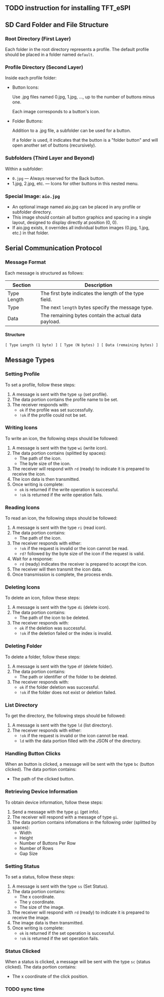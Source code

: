 ## TODO instruction for installing TFT_eSPI

## SD Card Folder and File Structure

### Root Directory (First Layer)

Each folder in the root directory represents a profile.
The default profile should be placed in a folder named `default`.

### Profile Directory (Second Layer)

Inside each profile folder:

- Button Icons:

  Use .jpg files named 0.jpg, 1.jpg, …, up to the number of buttons minus one.

  Each image corresponds to a button's icon.

- Folder Buttons:

  Addition to a .jpg file, a subfolder can be used for a button.

  If a folder is used, it indicates that the button is a "folder button" and will open another set of buttons (recursively).

### Subfolders (Third Layer and Beyond)

Within a subfolder:

- `0.jpg` — Always reserved for the Back button.
- 1.jpg, 2.jpg, etc. — Icons for other buttons in this nested menu.

### Special Image: `aio.jpg`

- An optional image named aio.jpg can be placed in any profile or subfolder directory.
- This image should contain all button graphics and spacing in a single layout, designed to display directly at position (0, 0).
- If aio.jpg exists, it overrides all individual button images (0.jpg, 1.jpg, etc.) in that folder.

## Serial Communication Protocol

### Message Format

Each message is structured as follows:

| Section     | Description                                            |
| ----------- | ------------------------------------------------------ |
| Type Length | The first byte indicates the length of the type field. |
| Type        | The next `length` bytes specify the message type.      |
| Data        | The remaining bytes contain the actual data payload.   |

#### Structure

```
[ Type Length (1 byte) ] [ Type (N bytes) ] [ Data (remaining bytes) ]
```

## Message Types

### Setting Profile

To set a profile, follow these steps:

1. A message is sent with the type `sp` (set profile).
2. The data portion contains the profile name to be set.
3. The receiver responds with:
   - `ok` if the profile was set successfully.
   - `!ok` if the profile could not be set.

### Writing Icons

To write an icon, the following steps should be followed:

1. A message is sent with the type `wi` (write icon).
2. The data portion contains (splitted by spaces):
   - The path of the icon.
   - The byte size of the icon.
3. The receiver will respond with `rd` (ready) to indicate it is prepared to receive the icon.
4. The icon data is then transmitted.
5. Once writing is complete:
   - `ok` is returned if the write operation is successful.
   - `!ok` is returned if the write operation fails.

### Reading Icons

To read an icon, the following steps should be followed:

1. A message is sent with the type `ri` (read icon).
2. The data portion contains:
   - The path of the icon.
3. The receiver responds with either:
   - `!ok` if the request is invalid or the icon cannot be read.
   - `rd?` followed by the byte size of the icon if the request is valid.
4. Wait for a response:
   - `rd` (ready) indicates the receiver is prepared to accept the icon.
5. The receiver will then transmit the icon data.
6. Once transmission is complete, the process ends.

### Deleting Icons

To delete an icon, follow these steps:

1. A message is sent with the type `di` (delete icon).
2. The data portion contains:
   - The path of the icon to be deleted.
3. The receiver responds with:
   - `ok` if the deletion was successful.
   - `!ok` if the deletion failed or the index is invalid.

### Deleting Folder

To delete a folder, follow these steps:

1. A message is sent with the type `df` (delete folder).
2. The data portion contains:
   - The path or identifier of the folder to be deleted.
3. The receiver responds with:
   - `ok` if the folder deletion was successful.
   - `!ok` if the folder does not exist or deletion failed.

### List Directory

To get the directory, the following steps should be followed:

1. A message is sent with the type `ld` (list directory).
2. The receiver responds with either:
   - `!ok` if the request is invalid or the icon cannot be read.
   - `ld` with the data portion filled with the JSON of the directory.

### Handling Button Clicks

When an button is clicked, a message will be sent with the type `bc` (button clicked). The data portion contains:

- The path of the clicked button.

### Retrieving Device Information

To obtain device information, follow these steps:

1. Send a message with the type `gi` (get info).
2. The receiver will respond with a message of type `gi`.
3. The data portion contains infomations in the following order (splitted by spaces):
   - Width
   - Height
   - Number of Buttons Per Row
   - Number of Rows
   - Gap Size

### Setting Status

To set a status, follow these steps:

1. A message is sent with the type `ss` (Set Status).
2. The data portion contains:
   - The x coordinate.
   - The y coordinate.
   - The size of the image.
3. The receiver will respond with `rd` (ready) to indicate it is prepared to receive the image.
4. The image data is then transmitted.
5. Once writing is complete:
   - `ok` is returned if the set operation is successful.
   - `!ok` is returned if the set operation fails.

### Status Clicked

When a status is clicked, a message will be sent with the type `sc` (status clicked). The data portion contains:

- The x coordinate of the click position.

### TODO sync time

